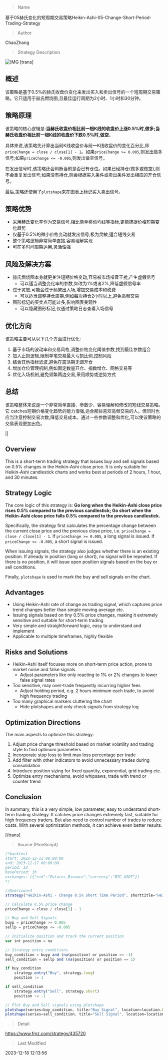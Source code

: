 
> Name

基于05赫氏变化的短周期交易策略Heikin-Ashi-05-Change-Short-Period-Trading-Strategy

> Author

ChaoZhang

> Strategy Description

![IMG](https://www.fmz.com/upload/asset/12d656d32ff98a96fa0.png)
[trans]

## 概述

该策略是基于0.5%的赫氏收盘价变化来发出买入和卖出信号的一个短周期交易策略。它只适用于赫氏燃烧图,且最佳运行周期为2小时、1小时和30分钟。

## 策略原理  

该策略的核心逻辑是:**当赫氏收盘价相比前一根K线的收盘价上涨0.5%时,做多;当赫氏收盘价相比前一根K线的收盘价下跌0.5%时,做空**。

具体来说,该策略先计算出当前K线收盘价与前一K线收盘价的变化百分比,即`priceChange = close / close[1] - 1`。如果`priceChange >= 0.005`,则发出做多信号;如果`priceChange <= -0.005`,则发出做空信号。

在发出信号时,该策略还会判断当前是否已有仓位。如果已经持仓(做多或做空),则不会重复发出信号;如果没有持仓,则会根据买入条件或卖出条件发出相应的开仓信号。

最后,策略还使用了`plotshape`来在图表上标记买入卖出信号。

## 策略优势

- 采用赫氏变化率作为交易信号,相比简单移动均线等指标,更能捕捉价格短期变化趋势
- 仅基于0.5%的微小价格变动就发出信号,极为灵敏,适合短线交易
- 整个策略逻辑非常简单直接,容易理解实现
- 可在多时间周期运用,灵活性强

## 风险及解决方案  

- 赫氏燃烧图本身就更关注短期价格变动,容易被市场噪音干扰,产生虚假信号
  - 可以适当调整变化率的参数,如改为1%或者2%,降低虚假信号率
- 过于灵敏,可能会过于频繁出入场,增加交易成本和税费
  - 可以适当调整持仓周期,例如每次持仓2小时以上,避免高频交易
- 图形标记的买卖点可能过多,影响图表美观性
  - 可以隐藏图形标记,仅通过策略日志查看入场信号

## 优化方向  

该策略主要可从以下几个方面进行优化:

1. 基于市场的波动率和交易风格,调整价格变化阈值参数,找到最佳参数组合
2. 加入止损逻辑,限制单笔交易最大亏损比例,控制风险
3. 结合其他指标滤波,避免在震荡期无谓开仓
4. 增加仓位管理机制,例如固定数量开仓、指数增仓、网格交易等
5. 优化入场机制,避免频繁两边交易,采用顺势或逆势方式

## 总结  

该策略整体来说是一个非常简单直接、参数少、容易理解和修改的短线交易策略。它 catches短期价格变化趋势的能力很强,适合那些喜欢高频交易的人。但同时也应当注意控制交易次数,降低交易成本。通过一些参数调整和优化,可以使该策略的交易表现更加出色。

||

## Overview  

This is a short-term trading strategy that issues buy and sell signals based on 0.5% changes in the Heikin-Ashi close price. It is only suitable for Heikin-Ashi candlestick charts and works best at periods of 2 hours, 1 hour, and 30 minutes.  

## Strategy Logic

The core logic of this strategy is: **Go long when the Heikin-Ashi close price rises 0.5% compared to the previous candlestick; Go short when the Heikin-Ashi close price falls 0.5% compared to the previous candlestick.**

Specifically, the strategy first calculates the percentage change between the current close price and the previous close price, i.e. `priceChange = close / close[1] - 1`. If `priceChange >= 0.005`, a long signal is issued. If `priceChange <= -0.005`, a short signal is issued.  

When issuing signals, the strategy also judges whether there is an existing position. If already in position (long or short), no signal will be repeated. If there is no position, it will issue open position signals based on the buy or sell conditions.

Finally, `plotshape` is used to mark the buy and sell signals on the chart.  

## Advantages  

- Using Heikin-Ashi rate of change as trading signal, which captures price trend changes better than simple moving average etc.  
- Issuing signals based on tiny 0.5% price changes, making it extremely sensitive and suitable for short-term trading
- Very simple and straightforward logic, easy to understand and implement  
- Applicable to multiple timeframes, highly flexible  

## Risks and Solutions

- Heikin-Ashi itself focuses more on short-term price action, prone to market noise and false signals
  - Adjust parameters like only reacting to 1% or 2% changes to lower false signal rates  
- Too sensitive, may over-trade frequently incurring higher fees
  - Adjust holding period, e.g. 2 hours minimum each trade, to avoid high frequency trading
- Too many graphical markers cluttering the chart  
  - Hide plotshapes and only check signals from strategy log   

## Optimization Directions  

The main aspects to optimize this strategy:

1. Adjust price change threshold based on market volatility and trading style to find optimum parameters
2. Incorporate stop loss to limit max loss percentage per trade  
3. Add filter with other indicators to avoid unnecessary trades during consolidation
4. Introduce position sizing for fixed quantity, exponential, grid trading etc.  
5. Optimize entry mechanisms, avoid whipsaws, trade with trend or counter trend  

## Conclusion  

In summary, this is a very simple, low parameter, easy to understand short-term trading strategy. It catches price changes extremely fast, suitable for high frequency traders. But also need to control number of trades to reduce costs. With several optimization methods, it can achieve even better results.

[/trans]



> Source (PineScript)

``` javascript
/*backtest
start: 2022-12-11 00:00:00
end: 2023-12-17 00:00:00
period: 1d
basePeriod: 1h
exchanges: [{"eid":"Futures_Binance","currency":"BTC_USDT"}]
*/

//@version=4
strategy("Heikin-Ashi - Change 0.5% short Time Period", shorttitle="Heikin-Ashi - Change 0.5% short Time Period", overlay=true)

// Calculate 0.5% price change
priceChange = close / close[1] - 1

// Buy and Sell Signals
buyp = priceChange >= 0.005
sellp = priceChange <= -0.005

// Initialize position and track the current position
var int position = na

// Strategy entry conditions
buy_condition = buyp and (na(position) or position == -1)
sell_condition = sellp and (na(position) or position == 1)

if buy_condition
    strategy.entry("Buy", strategy.long)
    position := 1

if sell_condition
    strategy.entry("Sell", strategy.short)
    position := -1

// Plot Buy and Sell signals using plotshape
plotshape(series=buy_condition, title="Buy Signal", location=location.belowbar, color=color.green, style=shape.triangleup, size=size.small)
plotshape(series=sell_condition, title="Sell Signal", location=location.abovebar, color=color.red, style=shape.triangledown, size=size.small)

```

> Detail

https://www.fmz.com/strategy/435720

> Last Modified

2023-12-18 12:13:56
